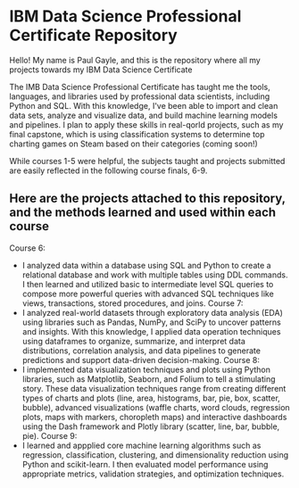 # IBM Data Science Professional Certificate Repository

Hello! My name is Paul Gayle, and this is the repository where all my projects towards my IBM Data Science Certificate

The IMB Data Science Professional Certificate has taught me the tools, languages, and libraries used by professional data scientists, including Python and SQL. With this knowledge, I've been able to import and clean data sets, analyze and visualize data, and build machine learning models and pipelines. I plan to apply these skills in real-qorld projects, such as my final capstone, which is using classification systems to determine top charting games on Steam based on their categories (coming soon!) 

While courses 1-5 were helpful, the subjects taught and projects submitted are easily reflected in the following course finals, 6-9.

## Here are the projects attached to this repository, and the methods learned and used within each course
Course 6:
-  I analyzed data within a database using SQL and Python to create a relational database and work with multiple tables using DDL commands. I then learned and utilized basic to intermediate level SQL queries to compose more powerful queries with advanced SQL techniques like views, transactions, stored procedures, and joins.
Course 7:
- I analyzed real-world datasets through exploratory data analysis (EDA) using libraries such as Pandas, NumPy, and SciPy to uncover patterns and insights. With this knowledge, I applied data operation techniques using dataframes to organize, summarize, and interpret data distributions, correlation analysis, and data pipelines to generate predictions and support data-driven decision-making.
Course 8:
- I implemented data visualization techniques and plots using Python libraries, such as Matplotlib, Seaborn, and Folium to tell a stimulating story. These data visualization techniques range from creating different types of charts and plots (line, area, histograms, bar, pie, box, scatter, bubble), advanced visualizations (waffle charts, word clouds, regression plots, maps with markers, choropleth maps) and interactive dashboards using the Dash framework and Plotly library (scatter, line, bar, bubble, pie).
Course 9:
- I learned and appplied core machine learning algorithms such as regression, classification, clustering, and dimensionality reduction using Python and scikit-learn. I then evaluated model performance using appropriate metrics, validation strategies, and optimization techniques. 

